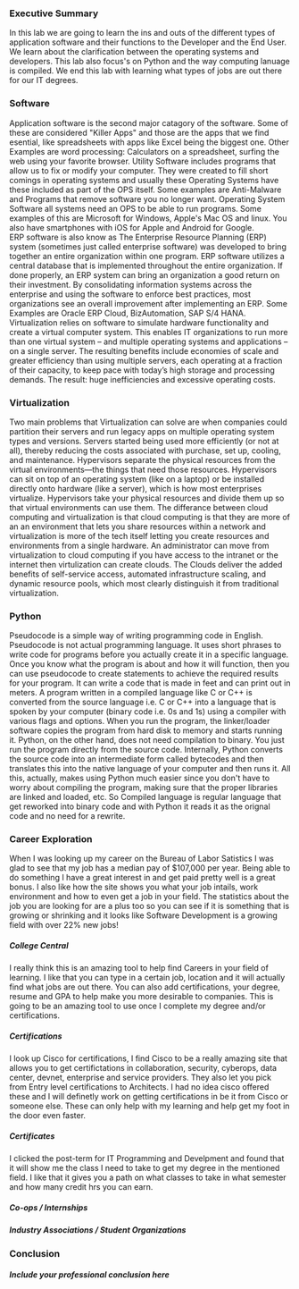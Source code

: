 ### Executive Summary
 In this lab we are going to learn the ins and outs of the different types of application software and their functions to the Developer and the End User. We learn about the clarification between the operating systems and developers. This lab also focus's on Python and the way computing lanuage is compiled. We end this lab with learning what types of jobs are out there for our IT degrees.

### Software
  Application software is the second major catagory of the software. Some of these are considered "Killer Apps" and those are the apps that we find esential, like spreadsheets with apps like Excel being the biggest one. Other Examples are word processing: Calculators on a spreadsheet, surfing the web using your favorite browser. 
  Utility Software includes programs that allow us to fix or modify your computer. They were created to fill short comings in operating systems and usually these Operating Systems have these included as part of the OPS itself. Some examples are Anti-Malware and Programs that remove software you no longer want.
  Operating System Software all systems need an OPS to be able to run programs. Some examples of this are Microsoft for Windows, Apple's Mac OS and linux. You also have smartphones with iOS for Apple and Android for Google.  
  ERP software is also know as The Enterprise Resource Planning (ERP) system (sometimes just called enterprise software) was developed to bring together an entire organization within one program. ERP software utilizes a central database that is implemented throughout the entire organization. If done properly, an ERP system can bring an organization a good return on their investment. By consolidating information systems across the enterprise and using the software to enforce best practices, most organizations see an overall improvement after implementing an ERP. Some Examples are Oracle ERP Cloud, BizAutomation, SAP S/4 HANA.
  Virtualization relies on software to simulate hardware functionality and create a virtual computer system. This enables IT organizations to run more than one virtual system – and multiple operating systems and applications – on a single server. The resulting benefits include economies of scale and greater efficiency than using multiple servers, each operating at a fraction of their capacity, to keep pace with today’s high storage and processing demands. The result: huge inefficiencies and excessive operating costs.
### Virtualization
  Two main problems that Virtualization can solve are when companies could partition their servers and run legacy apps on multiple operating system types and versions. Servers started being used more efficiently (or not at all), thereby reducing the costs associated with purchase, set up, cooling, and maintenance. 
  Hypervisors separate the physical resources from the virtual environments—the things that need those resources. Hypervisors can sit on top of an operating system (like on a laptop) or be installed directly onto hardware (like a server), which is how most enterprises virtualize. Hypervisors take your physical resources and divide them up so that virtual environments can use them. The differance between cloud computing and virtualization is that cloud computing is that they are more of an an environment that lets you share resources within a network and virtualization is more of the tech itself letting you create resources and environments from a single hardware. An administrator can move from virtualization to cloud computing if you have access to the intranet or the internet then virtulization can create clouds. The Clouds deliver the added benefits of self-service access, automated infrastructure scaling, and dynamic resource pools, which most clearly distinguish it from traditional virtualization.
### Python
 Pseudocode is a simple way of writing programming code in English. Pseudocode is not actual programming language. It uses short phrases to write code for programs before you actually create it in a specific language. Once you know what the program is about and how it will function, then you can use pseudocode to create statements to achieve the required results for your program. It can write a code that is made in feet and can print out in meters.
 A program written in a compiled language like C or C++ is converted from the source language i.e. C or C++ into a language that is spoken by your computer (binary code i.e. 0s and 1s) using a compiler with various flags and options. When you run the program, the linker/loader software copies the program from hard disk to memory and starts running it.
Python, on the other hand, does not need compilation to binary. You just run the program directly from the source code. Internally, Python converts the source code into an intermediate form called bytecodes and then translates this into the native language of your computer and then runs it. All this, actually, makes using Python much easier since you don't have to worry about compiling the program, making sure that the proper libraries are linked and loaded, etc. So Compiled language is regular language that get reworked into binary code and with Python it reads it as the orignal code and no need for a rewrite.
### Career Exploration
 When I was looking up my career on the Bureau of Labor Satistics I was glad to see that my job has a median pay of $107,000 per year. Being able to do something I have a great interest in and get paid pretty well is a great bonus. I also like how the site shows you what your job intails, work environment and how to even get a job in your field. The statistics about the job you are looking for are a plus too so you can see if it is something that is growing or shrinking and it looks like Software Development is a growing field with over 22% new jobs!
##### College Central
 I really think this is an amazing tool to help find Careers in your field of learning. I like that you can type in a certain job, location and it will actually find what jobs are out there. You can also add certifications, your degree, resume and GPA to help make you more desirable to companies. This is going to be an amazing tool to use once I complete my degree and/or certifications.
##### Certifications
 I look up Cisco for certifications, I find Cisco to be a really amazing site that allows you to get certifictations in collaboration, security, cyberops, data center, devnet, enterprise and service providers. They also let you pick from Entry level certifications to Architects. I had no idea cisco offered these and I will definetly work on getting certifications in be it from Cisco or someone else. These can only help with my learning and help get my foot in the door even faster.
##### Certificates
I clicked the post-term for IT Programming and Develpment and found that it will show me the class I need to take to get my degree in the mentioned field. I like that it gives you a path on what classes to take in what semester and how many credit hrs you can earn.
##### Co-ops / Internships
##### Industry Associations / Student Organizations
### Conclusion
##### Include your professional conclusion here
